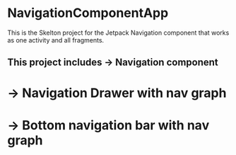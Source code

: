 # NavigationComponentApp
This is the Skelton project for the Jetpack Navigation component that works as one activity and all fragments.

## This project includes -> Navigation component
# -> Navigation Drawer with nav graph
# -> Bottom navigation bar with nav graph


